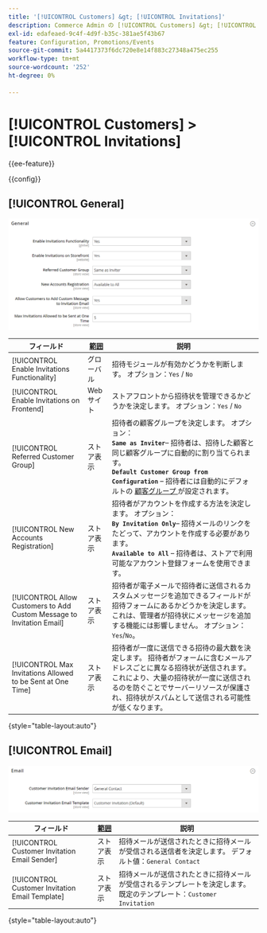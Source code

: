 ```yaml
---
title: '[!UICONTROL Customers] &gt; [!UICONTROL Invitations]'
description: Commerce Admin の [!UICONTROL Customers] &gt; [!UICONTROL Invitations] ページで設定を確認します。
exl-id: edafeaed-9c4f-4d9f-b35c-381ae5f43b67
feature: Configuration, Promotions/Events
source-git-commit: 5a4417373f6dc720e8e14f883c27348a475ec255
workflow-type: tm+mt
source-wordcount: '252'
ht-degree: 0%

---
```


# [!UICONTROL Customers] > [!UICONTROL Invitations]

{{ee-feature}}

{{config}}

## [!UICONTROL General]

![ 一般 ](./assets/invitations-general.png)<!-- zoom -->

<!-- [General](https://experienceleague.adobe.com/ja/docs/commerce-admin/marketing/promotions/events/invitations#enable-invitations-for-your-store) -->

| フィールド | [ 範囲 ](../../getting-started/websites-stores-views.md#scope-settings) | 説明 |
|--- |--- |--- |
| [!UICONTROL Enable Invitations Functionality] | グローバル | 招待モジュールが有効かどうかを判断します。 オプション：`Yes` / `No` |
| [!UICONTROL Enable Invitations on Frontend] | Web サイト | ストアフロントから招待状を管理できるかどうかを決定します。 オプション：`Yes` / `No` |
| [!UICONTROL Referred Customer Group] | ストア表示 | 招待者の顧客グループを決定します。 オプション：<br/>**`Same as Inviter`**– 招待者は、招待した顧客と同じ顧客グループに自動的に割り当てられます。<br/>**`Default Customer Group from Configuration`** – 招待者には自動的にデフォルトの [ 顧客グループ ](../../customers/customer-groups.md) が設定されます。 |
| [!UICONTROL New Accounts Registration] | ストア表示 | 招待者がアカウントを作成する方法を決定します。 オプション：<br/>**`By Invitation Only`**– 招待メールのリンクをたどって、アカウントを作成する必要があります。<br/>**`Available to All`** – 招待者は、ストアで利用可能なアカウント登録フォームを使用できます。 |
| [!UICONTROL Allow Customers to Add Custom Message to Invitation Email] | ストア表示 | 招待者が電子メールで招待者に送信されるカスタムメッセージを追加できるフィールドが招待フォームにあるかどうかを決定します。 これは、管理者が招待状にメッセージを追加する機能には影響しません。 オプション：`Yes`/`No`。 |
| [!UICONTROL Max Invitations Allowed to be Sent at One Time] | ストア表示 | 招待者が一度に送信できる招待の最大数を決定します。 招待者がフォームに含むメールアドレスごとに異なる招待状が送信されます。 これにより、大量の招待状が一度に送信されるのを防ぐことでサーバーリソースが保護され、招待状がスパムとして送信される可能性が低くなります。 |

{style="table-layout:auto"}

## [!UICONTROL Email]

![ 電子メール ](./assets/invitations-email.png)<!-- zoom -->

<!-- [Email](https://experienceleague.adobe.com/ja/docs/commerce-admin/marketing/promotions/events/invitations#enable-invitations-for-your-store) -->

| フィールド | [ 範囲 ](../../getting-started/websites-stores-views.md#scope-settings) | 説明 |
|--- |--- |--- |
| [!UICONTROL Customer Invitation Email Sender] | ストア表示 | 招待メールが送信されたときに招待メールが受信される送信者を決定します。 デフォルト値：`General Contact` |
| [!UICONTROL Customer Invitation Email Template] | ストア表示 | 招待メールが送信されたときに招待メールが受信されるテンプレートを決定します。 既定のテンプレート：`Customer Invitation` |

{style="table-layout:auto"}
